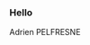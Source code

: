 ### Hello 

Adrien PELFRESNE 

<!--
**dirdr/dirdr** is a ✨ _special_ ✨ repository because its `README.md` (this file) appears on your GitHub profile.

